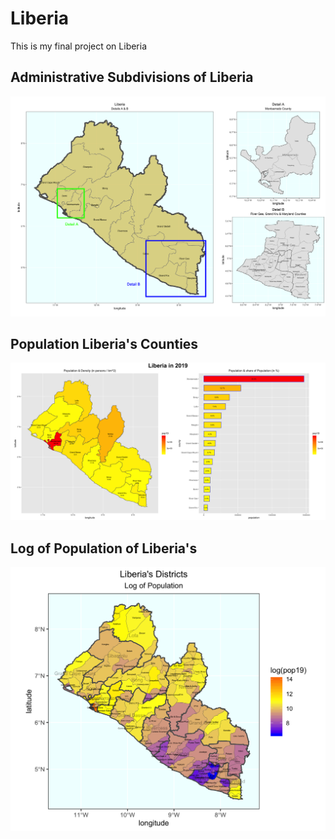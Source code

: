 # Liberia

This is my final project on Liberia

## Administrative Subdivisions of Liberia

![](details.png)

## Population Liberia's Counties

![](cntylbr_pop.png)

## Log of Population of Liberia's 

![](lbrdist_logpop19b.png)

